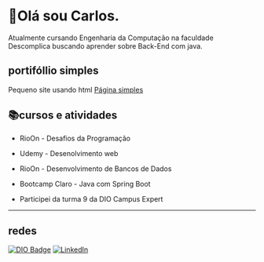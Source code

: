 # 👋Olá sou Carlos.

  Atualmente cursando Engenharia da Computação na faculdade Descomplica buscando aprender sobre Back-End com java.
  
## portifóllio simples
  
  Pequeno site usando html [Página simples](https://lordbeik.github.io/projeto-Capstone-1/)

## 📚cursos e atividades

 - RioOn - Desafios da Programação
  
 - Udemy - Desenolvimento web

 - RioOn - Desenvolvimento de Bancos de Dados
  
 - Bootcamp Claro - Java com Spring Boot 

 - Participei da turma 9 da DIO Campus Expert

----
## redes 

[![DIO Badge](https://img.shields.io/badge/-DIO-%237159c1?style=for-the-badge&logo=data:image/png;base64,[BASE64_STRING]&logoColor=white)](https://www.dio.me/users/gerrilhas)
[![LinkedIn](https://img.shields.io/badge/-LinkedIn-%230077B5?style=for-the-badge&logo=linkedin&logoColor=white)](https://www.linkedin.com/in/carlos-antonio-eng-comp/)

